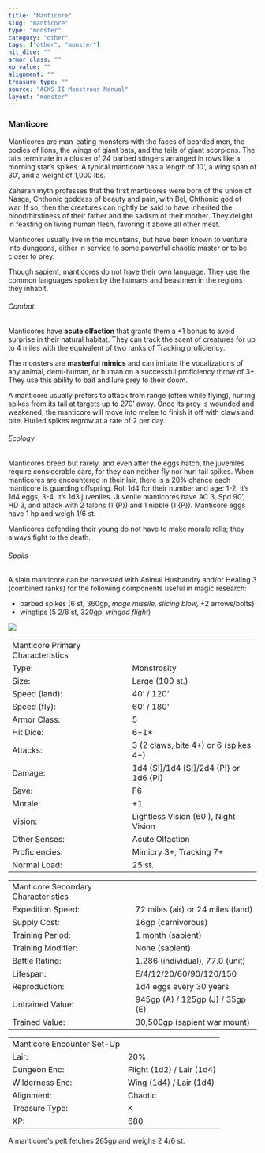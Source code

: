 ```yaml
---
title: "Manticore"
slug: "manticore"
type: "monster"
category: "other"
tags: ["other", "monster"]
hit_dice: ""
armor_class: ""
xp_value: ""
alignment: ""
treasure_type: ""
source: "ACKS II Monstrous Manual"
layout: "monster"
---
```


### Manticore

Manticores are man-eating monsters with the faces of bearded men, the bodies of lions, the wings of
giant bats, and the tails of giant scorpions. The tails terminate in a cluster of 24 barbed stingers
arranged in rows like a morning star’s spikes. A typical manticore has a length of 10’, a wing span
of 30’, and a weight of 1,000 lbs.

Zaharan myth professes that the first manticores were born of the union of Nasga, Chthonic goddess
of beauty and pain, with Bel, Chthonic god of war. If so, then the creatures can rightly be said to
have inherited the bloodthirstiness of their father and the sadism of their mother. They delight in
feasting on living human flesh, favoring it above all other meat.

Manticores usually live in the mountains, but have been known to venture into dungeons, either in
service to some powerful chaotic master or to be closer to prey.

Though sapient, manticores do not have their own language. They use the common languages spoken by
the humans and beastmen in the regions they inhabit.

###### Combat

Manticores have **acute olfaction** that grants them a +1 bonus to avoid surprise in their natural
habitat. They can track the scent of creatures for up to 4 miles with the equivalent of two ranks of
Tracking proficiency.

The monsters are **masterful mimics** and can imitate the vocalizations of any animal, demi-human,
or human on a successful proficiency throw of 3+. They use this ability to bait and lure prey to
their doom.

A manticore usually prefers to attack from range (often while flying), hurling spikes from its tail
at targets up to 270’ away. Once its prey is wounded and weakened, the manticore will move into
melee to finish it off with claws and bite. Hurled spikes regrow at a rate of 2 per day.

###### Ecology

Manticores breed but rarely, and even after the eggs hatch, the juveniles require considerable
care, for they can neither fly nor hurl tail spikes. When manticores are encountered in their lair,
there is a 20% chance each manticore is guarding offspring. Roll 1d4 for their number and age: 1-2,
it’s 1d4 eggs, 3-4, it’s 1d3 juveniles. Juvenile manticores have AC 3, Spd 90’, HD 3, and attack
with 2 talons (1 {P}) and 1 nibble (1 {P}). Manticore eggs have 1 hp and weigh 1/6 st.

Manticores defending their young do not have to make morale rolls; they always fight to the death.

###### Spoils

A slain manticore can be harvested with Animal Husbandry and/or Healing 3 (combined ranks) for the
following components useful in magic research:

* barbed spikes (6 st, 360gp, *mage missile, slicing blow,* +2 arrows/bolts)
* wingtips (5 2/6 st, 320gp, *winged flight*)

![](data:image/png;base64...)

|  |  |
| --- | --- |
| Manticore Primary Characteristics | |
| Type: | Monstrosity |
| Size: | Large (100 st.) |
| Speed (land): | 40’ / 120’ |
| Speed (fly): | 60’ / 180' |
| Armor Class: | 5 |
| Hit Dice: | 6+1\* |
| Attacks: | 3 (2 claws, bite 4+) or 6 (spikes 4+) |
| Damage: | 1d4 {S!}/1d4 {S!}/2d4 {P!} or 1d6 {P!} |
| Save: | F6 |
| Morale: | +1 |
| Vision: | Lightless Vision (60’), Night Vision |
| Other Senses: | Acute Olfaction |
| Proficiencies: | Mimicry 3+, Tracking 7+ |
| Normal Load: | 25 st. |

|  |  |
| --- | --- |
| Manticore Secondary Characteristics | |
| Expedition Speed: | 72 miles (air) or 24 miles (land) |
| Supply Cost: | 16gp (carnivorous) |
| Training Period: | 1 month (sapient) |
| Training Modifier: | None (sapient) |
| Battle Rating: | 1.286 (individual), 77.0 (unit) |
| Lifespan: | E/4/12/20/60/90/120/150 |
| Reproduction: | 1d4 eggs every 30 years |
| Untrained Value: | 945gp (A) / 125gp (J) / 35gp (E) |
| Trained Value: | 30,500gp (sapient war mount) |

|  |  |
| --- | --- |
| Manticore Encounter Set-Up | |
| Lair: | 20% |
| Dungeon Enc: | Flight (1d2) / Lair (1d4) |
| Wilderness Enc: | Wing (1d4) / Lair (1d4) |
| Alignment: | Chaotic |
| Treasure Type: | K |
| XP: | 680 |

A manticore's pelt fetches 265gp and weighs 2 4/6 st.
